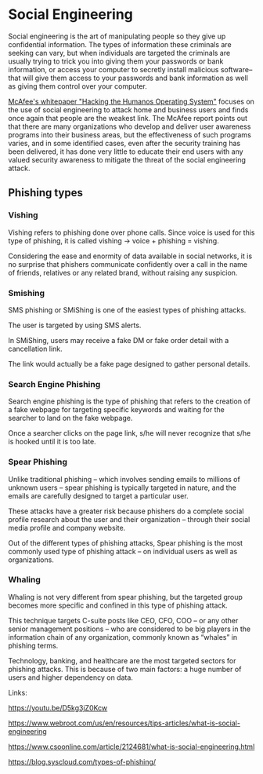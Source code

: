 # Social Engineering
Social engineering is the art of manipulating people so they give up confidential information. The types of information these criminals are seeking can vary, but when individuals are targeted the criminals are usually trying to trick you into giving them your passwords or bank information, or access your computer to secretly install malicious software–that will give them access to your passwords and bank information as well as giving them control over your computer.

[McAfee's whitepaper "Hacking the Humanos Operating System"](https://community.mcafee.com/t5/Documents/Hacking-the-Human-Operating-System-Raj-Samani/ta-p/550808?attachment-id=6539) focuses on the use of social engineering to attack home and business users and finds once again that people are the weakest link. The McAfee report points out that there are many organizations who develop and deliver user awareness programs into their business areas, but the effectiveness of such programs varies, and in some identified cases, even after the security training has been delivered, it has done very little to educate their end users with any valued security awareness to mitigate the threat of the social engineering attack.

## Phishing types
### Vishing

Vishing refers to phishing done over phone calls. Since voice is used for this type of phishing, it is called vishing → voice + phishing = vishing.

Considering the ease and enormity of data available in social networks, it is no surprise that phishers communicate confidently over a call in the name of friends, relatives or any related brand, without raising any suspicion.

### Smishing
SMS phishing or SMiShing is one of the easiest types of phishing attacks.

The user is targeted by using SMS alerts.

In SMiShing, users may receive a fake DM or fake order detail with a cancellation link.

The link would actually be a fake page designed to gather personal details.

### Search Engine Phishing
Search engine phishing is the type of phishing that refers to the creation of a fake webpage for targeting specific keywords and waiting for the searcher to land on the fake webpage.

Once a searcher clicks on the page link, s/he will never recognize that s/he is hooked until it is too late.

### Spear Phishing
Unlike traditional phishing – which involves sending emails to millions of unknown users – spear phishing is typically targeted in nature, and the emails are carefully designed to target a particular user.

These attacks have a greater risk because phishers do a complete social profile research about the user and their organization – through their social media profile and company website.

Out of the different types of phishing attacks, Spear phishing is the most commonly used type of phishing attack – on individual users as well as organizations.

### Whaling
Whaling is not very different from spear phishing, but the targeted group becomes more specific and confined in this type of phishing attack.

This technique targets C-suite posts like CEO, CFO, COO – or any other senior management positions – who are considered to be big players in the information chain of any organization, commonly known as “whales” in phishing terms.

Technology, banking, and healthcare are the most targeted sectors for phishing attacks. This is because of two main factors: a huge number of users and higher dependency on data.


Links:

https://youtu.be/D5kg3jZ0Kcw

https://www.webroot.com/us/en/resources/tips-articles/what-is-social-engineering


https://www.csoonline.com/article/2124681/what-is-social-engineering.html

https://blog.syscloud.com/types-of-phishing/

